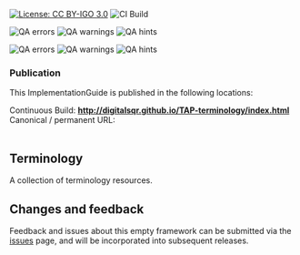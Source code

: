[![License: CC BY-IGO 3.0](https://licensebuttons.net/l/by-nc/3.0/igo/80x15.png)](https://creativecommons.org/licenses/by/3.0/igo)
![CI Build](https://img.shields.io/github/actions/workflow/status/DigitalSQR/TAP-terminology/ghbuild.yml)  

![QA errors](https://img.shields.io/badge/dynamic/json?url=https%3A%2F%digitalsqr.github.io%2FTAP-terminology%2Fqa.json&query=%24.errs&logoColor=red&label=QA%20errors&color=yellow)
![QA warnings](https://img.shields.io/badge/dynamic/json?url=https%3A%2F%digitalsqr.github.io%2FTAP-terminology%2Fqa.json&query=%24.warnings&logoColor=orange&label=QA%20warnings&color=yellow)
![QA hints](https://img.shields.io/badge/dynamic/json?url=https%3A%2F%digitalsqr.github.io%2FTAP-terminology%2Fqa.json&query=%24.hints&logoColor=yellow&label=QA%20hints&color=yellow)


![QA errors](https://img.shields.io/badge/dynamic/json?url=https%3A%2F%2Fworldhealthorganization.github.io%2Fsmart-immunizations-measles%2Fqa.json&query=%24.errs&logoColor=red&label=QA%20errors&color=yellow)
![QA warnings](https://img.shields.io/badge/dynamic/json?url=https%3A%2F%2Fworldhealthorganization.github.io%2Fsmart-immunizations-measles%2Fqa.json&query=%24.warnings&logoColor=orange&label=QA%20warnings&color=yellow)
![QA hints](https://img.shields.io/badge/dynamic/json?url=https%3A%2F%2Fworldhealthorganization.github.io%2Fsmart-immunizations-measles%2Fqa.json&query=%24.hints&logoColor=yellow&label=QA%20hints&color=yellow)



### Publication
This ImplementationGuide is published in the following locations: 

Continuous Build: __http://digitalsqr.github.io/TAP-terminology/index.html__  
Canonical / permanent URL: 
<br> </br>

## Terminology
A collection of terminology resources.

## Changes and feedback
Feedback and issues about this empty framework can be submitted via the [issues](issues) page, and will be incorporated into subsequent releases.
